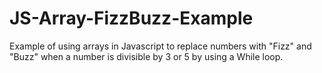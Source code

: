 # JS-Array-FizzBuzz-Example
Example of using arrays in Javascript to replace numbers with "Fizz" and "Buzz" when a number is divisible by 3 or 5
by using a While loop.
